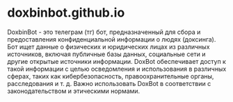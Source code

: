 # doxbinbot.github.io
DoxbinBot - это телеграм (тг) бот, предназначенный для сбора и предоставления конфиденциальной информации о людях (доксинга). Бот ищет данные о физических и юридических лицах из различных источников, включая публичные базы данных, социальные сети и другие открытые источники информации. DoxBot обеспечивает доступ к такой информации с целью осведомления и использования в различных сферах, таких как кибербезопасность, правоохранительные органы, расследования и т. д. Важно использовать DoxBot в соответствии с законодательством и этическими нормами.
